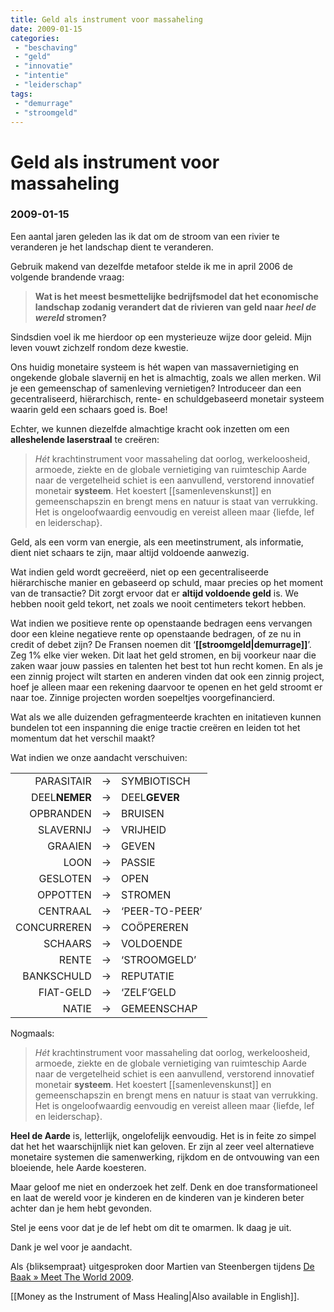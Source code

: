 ```yaml
---
title: Geld als instrument voor massaheling
date: 2009-01-15
categories:
 - "beschaving"
 - "geld"
 - "innovatie"
 - "intentie"
 - "leiderschap"
tags:
 - "demurrage"
 - "stroomgeld"
---
```


# Geld als instrument voor massaheling
### 2009-01-15

Een aantal jaren geleden las ik dat om de stroom van een rivier te veranderen je het landschap dient te veranderen.

Gebruik makend van dezelfde metafoor stelde ik me in april 2006 de volgende brandende vraag:

> **Wat is het meest besmettelijke bedrijfsmodel dat het economische landschap zodanig verandert dat de rivieren van geld naar *heel de wereld* stromen?**

Sindsdien voel ik me hierdoor op een mysterieuze wijze door geleid. Mijn leven vouwt zichzelf rondom deze kwestie.

Ons huidig monetaire systeem is hét wapen van massavernietiging en ongekende globale slavernij en het is almachtig, zoals we allen merken. Wil je een gemeenschap of samenleving vernietigen? Introduceer dan een gecentraliseerd, hiërarchisch, rente- en schuldgebaseerd monetair systeem waarin geld een schaars goed is. Boe!

Echter, we kunnen diezelfde almachtige kracht ook inzetten om een **alleshelende laserstraal** te creëren:

> *Hét* krachtinstrument voor massaheling dat oorlog, werkeloosheid, armoede, ziekte en de globale vernietiging van ruimteschip Aarde naar de vergetelheid schiet is een aanvullend, verstorend innovatief monetair **systeem**. Het koestert [[samenlevenskunst]] en gemeenschapszin en brengt mens en natuur is staat van verrukking. Het is ongeloofwaardig eenvoudig en vereist alleen maar {liefde, lef en leiderschap}.

Geld, als een vorm van energie, als een meetinstrument, als informatie, dient niet schaars te zijn, maar altijd voldoende aanwezig.

Wat indien geld wordt gecreëerd, niet op een gecentraliseerde hiërarchische manier en gebaseerd op schuld, maar precies op het moment van de transactie? Dit zorgt ervoor dat er **altijd voldoende geld** is. We hebben nooit geld tekort, net zoals we nooit centimeters tekort hebben.

Wat indien we positieve rente op openstaande bedragen eens vervangen door een kleine negatieve rente op openstaande bedragen, of ze nu in credit of debet zijn? De Fransen noemen dit ‘**[[stroomgeld|demurrage]]**’. Zeg 1% elke vier weken. Dit laat het geld stromen, en bij voorkeur naar die zaken waar jouw passies en talenten het best tot hun recht komen. En als je een zinnig project wilt starten en anderen vinden dat ook een zinnig project, hoef je alleen maar een rekening daarvoor te openen en het geld stroomt er naar toe. Zinnige projecten worden soepeltjes voorgefinancierd.

Wat als we alle duizenden gefragmenteerde krachten en initatieven kunnen bundelen tot een inspanning die enige tractie creëren en leiden tot het momentum dat het verschil maakt?

Wat indien we onze aandacht verschuiven:

||||
|--:|---|:--|
|PARASITAIR|→|SYMBIOTISCH|
|DEEL**NEMER**|→|DEEL**GEVER**|
|OPBRANDEN|→|BRUISEN|
|SLAVERNIJ|→|VRIJHEID|
|GRAAIEN|→|GEVEN|
|LOON|→|PASSIE|
|GESLOTEN|→|OPEN|
|OPPOTTEN|→|STROMEN|
|CENTRAAL|→|‘PEER-TO-PEER’|
|CONCURREREN|→|COÖPEREREN|
|SCHAARS|→|VOLDOENDE|
|RENTE|→|‘STROOMGELD’|
|BANKSCHULD|→|REPUTATIE|
|FIAT-GELD|→|‘ZELF’GELD|
|NATIE|→|GEMEENSCHAP|

Nogmaals:

> *Hét* krachtinstrument voor massaheling dat oorlog, werkeloosheid, armoede, ziekte en de globale vernietiging van ruimteschip Aarde naar de vergetelheid schiet is een aanvullend, verstorend innovatief monetair **systeem**. Het koestert [[samenlevenskunst]] en gemeenschapszin en brengt mens en natuur is staat van verrukking. Het is ongeloofwaardig eenvoudig en vereist alleen maar {liefde, lef en leiderschap}.

**Heel de Aarde** is, letterlijk, ongelofelijk eenvoudig. Het is in feite zo simpel dat het het waarschijnlijk niet kan geloven. Er zijn al zeer veel alternatieve monetaire systemen die samenwerking, rijkdom en de ontvouwing van een bloeiende, hele Aarde koesteren.

Maar geloof me niet en onderzoek het zelf. Denk en doe transformationeel en laat de wereld voor je kinderen en de kinderen van je kinderen beter achter dan je hem hebt gevonden.

Stel je eens voor dat je de lef hebt om dit te omarmen. Ik daag je uit.

Dank je wel voor je aandacht.

Als {bliksempraat} uitgesproken door Martien van Steenbergen tijdens [De Baak » Meet The World 2009](http://www.debaak.nl/en/events/meettheworld2009).

[[Money as the Instrument of Mass Healing|Also available in English]].
